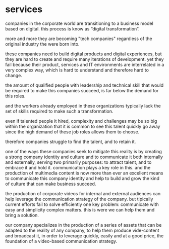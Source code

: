 # services

companies in the corporate world are transitioning to a business model based on digital. this process is know as “digital transformation”.
 
more and more they are becoming "tech companies" regardless of the original industry the were born into. 

these companies need to build digital products and digital experiences, but they are hard to create and require many iterations of development. yet they fail because their product, services and IT environments are interrelated in a very complex way, which is hard to understand and therefore hard to change.

the amount of qualified people with leadership and technical skill that would be required to make this companies succeed, is far below the demand for this roles.

and the workers already employed in these organizations typically lack the set of skills required to make such a transformation. 

even if talented people it hired, complexity and challenges may be so big within the organization that it is common to see this talent quickly go away since the high demand of these job roles allows them to choose.

therefore companies struggle to find the talent, and to retain it. 

one of the ways these companies seek to mitigate this reality is by creating a strong company identity and culture and to communicate it both internally and externally, serving two primarily purposes: to attract talent, and to embrace it and hold it. communication plays a key role in  this. and the production of multimedia content is now more than ever an excellent means to communicate this company identity and help to build and grow the kind of culture that can make business succeed. 

the production of corporate videos for internal and external audiences can help leverage the communication strategy of the company. but tipically current efforts fail to solve efficiently one key problem: communicate with easy and simplicity complex matters. this is were we can help them and bring a solution.

our company specializes in the production of a series of assets that can be adapted to the reality of any company, to help them produce vide-content and broadcast it, in order to leverage quickly, easily and at a good price, the foundation of a video-based communication strategy.

